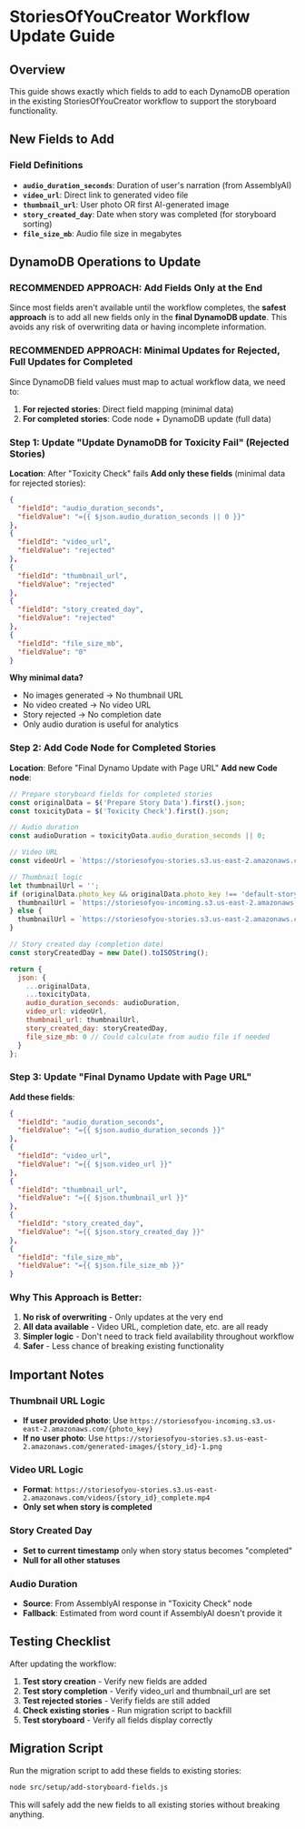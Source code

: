 # StoriesOfYouCreator Workflow Update Guide

## Overview
This guide shows exactly which fields to add to each DynamoDB operation in the existing StoriesOfYouCreator workflow to support the storyboard functionality.

## New Fields to Add

### Field Definitions
- **`audio_duration_seconds`**: Duration of user's narration (from AssemblyAI)
- **`video_url`**: Direct link to generated video file
- **`thumbnail_url`**: User photo OR first AI-generated image
- **`story_created_day`**: Date when story was completed (for storyboard sorting)
- **`file_size_mb`**: Audio file size in megabytes

## DynamoDB Operations to Update

### **RECOMMENDED APPROACH: Add Fields Only at the End**

Since most fields aren't available until the workflow completes, the **safest approach** is to add all new fields only in the **final DynamoDB update**. This avoids any risk of overwriting data or having incomplete information.

### **RECOMMENDED APPROACH: Minimal Updates for Rejected, Full Updates for Completed**

Since DynamoDB field values must map to actual workflow data, we need to:

1. **For rejected stories**: Direct field mapping (minimal data)
2. **For completed stories**: Code node + DynamoDB update (full data)

### **Step 1: Update "Update DynamoDB for Toxicity Fail" (Rejected Stories)**
**Location**: After "Toxicity Check" fails
**Add only these fields** (minimal data for rejected stories):
```json
{
  "fieldId": "audio_duration_seconds",
  "fieldValue": "={{ $json.audio_duration_seconds || 0 }}"
},
{
  "fieldId": "video_url",
  "fieldValue": "rejected"
},
{
  "fieldId": "thumbnail_url",
  "fieldValue": "rejected"
},
{
  "fieldId": "story_created_day",
  "fieldValue": "rejected"
},
{
  "fieldId": "file_size_mb",
  "fieldValue": "0"
}
```

**Why minimal data?**
- No images generated → No thumbnail URL
- No video created → No video URL  
- Story rejected → No completion date
- Only audio duration is useful for analytics

### **Step 2: Add Code Node for Completed Stories**
**Location**: Before "Final Dynamo Update with Page URL"
**Add new Code node**:
```javascript
// Prepare storyboard fields for completed stories
const originalData = $('Prepare Story Data').first().json;
const toxicityData = $('Toxicity Check').first().json;

// Audio duration
const audioDuration = toxicityData.audio_duration_seconds || 0;

// Video URL
const videoUrl = `https://storiesofyou-stories.s3.us-east-2.amazonaws.com/videos/${originalData.story_id}_complete.mp4`;

// Thumbnail logic
let thumbnailUrl = '';
if (originalData.photo_key && originalData.photo_key !== 'default-story-image.jpg') {
  thumbnailUrl = `https://storiesofyou-incoming.s3.us-east-2.amazonaws.com/${originalData.photo_key}`;
} else {
  thumbnailUrl = `https://storiesofyou-stories.s3.us-east-2.amazonaws.com/generated-images/${originalData.story_id}-1.png`;
}

// Story created day (completion date)
const storyCreatedDay = new Date().toISOString();

return {
  json: {
    ...originalData,
    ...toxicityData,
    audio_duration_seconds: audioDuration,
    video_url: videoUrl,
    thumbnail_url: thumbnailUrl,
    story_created_day: storyCreatedDay,
    file_size_mb: 0 // Could calculate from audio file if needed
  }
};
```

### **Step 3: Update "Final Dynamo Update with Page URL"**
**Add these fields**:
```json
{
  "fieldId": "audio_duration_seconds",
  "fieldValue": "={{ $json.audio_duration_seconds }}"
},
{
  "fieldId": "video_url",
  "fieldValue": "={{ $json.video_url }}"
},
{
  "fieldId": "thumbnail_url",
  "fieldValue": "={{ $json.thumbnail_url }}"
},
{
  "fieldId": "story_created_day",
  "fieldValue": "={{ $json.story_created_day }}"
},
{
  "fieldId": "file_size_mb",
  "fieldValue": "={{ $json.file_size_mb }}"
}
```

### **Why This Approach is Better:**

1. **No risk of overwriting** - Only updates at the very end
2. **All data available** - Video URL, completion date, etc. are all ready
3. **Simpler logic** - Don't need to track field availability throughout workflow
4. **Safer** - Less chance of breaking existing functionality

## Important Notes

### Thumbnail URL Logic
- **If user provided photo**: Use `https://storiesofyou-incoming.s3.us-east-2.amazonaws.com/{photo_key}`
- **If no user photo**: Use `https://storiesofyou-stories.s3.us-east-2.amazonaws.com/generated-images/{story_id}-1.png`

### Video URL Logic
- **Format**: `https://storiesofyou-stories.s3.us-east-2.amazonaws.com/videos/{story_id}_complete.mp4`
- **Only set when story is completed**

### Story Created Day
- **Set to current timestamp** only when story status becomes "completed"
- **Null for all other statuses**

### Audio Duration
- **Source**: From AssemblyAI response in "Toxicity Check" node
- **Fallback**: Estimated from word count if AssemblyAI doesn't provide it

## Testing Checklist

After updating the workflow:

1. **Test story creation** - Verify new fields are added
2. **Test story completion** - Verify video_url and thumbnail_url are set
3. **Test rejected stories** - Verify fields are still added
4. **Check existing stories** - Run migration script to backfill
5. **Test storyboard** - Verify all fields display correctly

## Migration Script

Run the migration script to add these fields to existing stories:
```bash
node src/setup/add-storyboard-fields.js
```

This will safely add the new fields to all existing stories without breaking anything.

